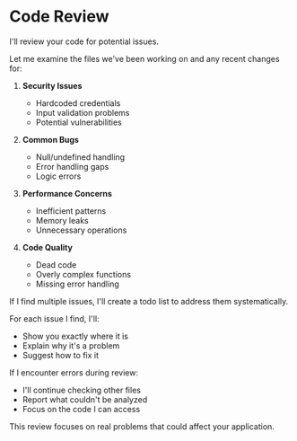 # Code Review

I'll review your code for potential issues.

Let me examine the files we've been working on and any recent changes for:

1. **Security Issues**
   - Hardcoded credentials
   - Input validation problems
   - Potential vulnerabilities

2. **Common Bugs**
   - Null/undefined handling
   - Error handling gaps
   - Logic errors

3. **Performance Concerns**
   - Inefficient patterns
   - Memory leaks
   - Unnecessary operations

4. **Code Quality**
   - Dead code
   - Overly complex functions
   - Missing error handling

If I find multiple issues, I'll create a todo list to address them systematically.

For each issue I find, I'll:
- Show you exactly where it is
- Explain why it's a problem
- Suggest how to fix it

If I encounter errors during review:
- I'll continue checking other files
- Report what couldn't be analyzed
- Focus on the code I can access

This review focuses on real problems that could affect your application.